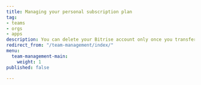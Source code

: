 ```yaml
---
title: Managing your personal subscription plan
tag:
- teams
- orgs
- apps
description: You can delete your Bitrise account only once you transferred or deleted all apps on the account, and all Organizations that are owned by the account. 
redirect_from: "/team-management/index/"
menu:
  team-management-main:
    weight: 1
published: false

---
```

